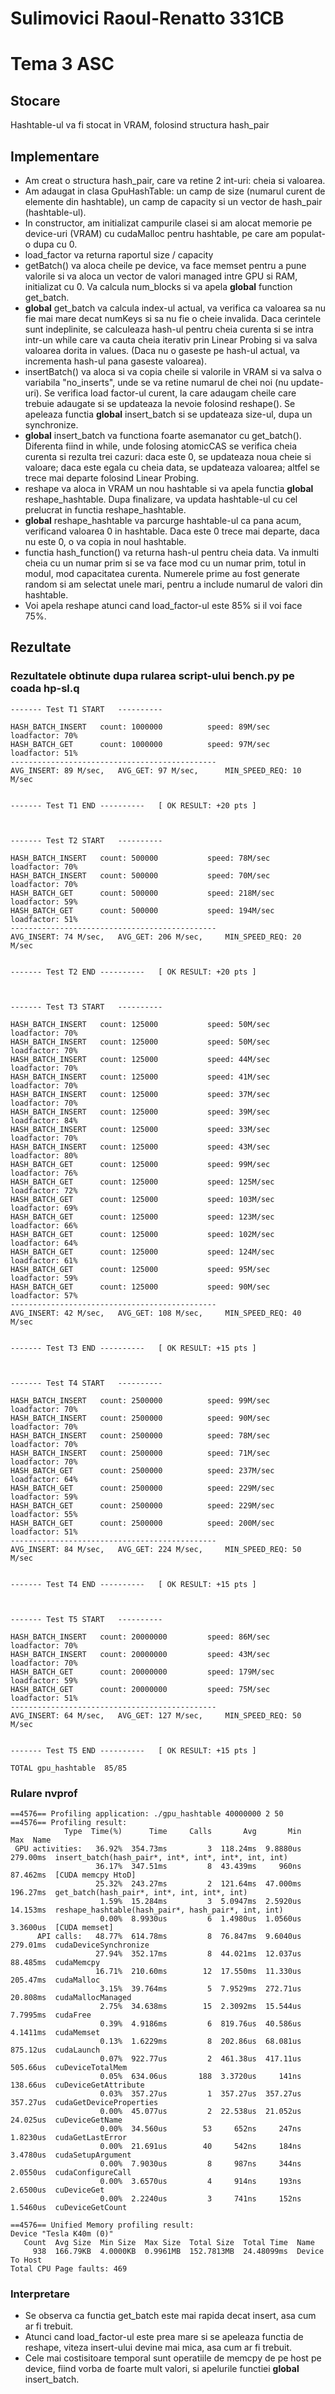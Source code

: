 # Sulimovici Raoul-Renatto 331CB
# Tema 3 ASC
## Stocare
Hashtable-ul va fi stocat in VRAM, folosind structura hash_pair
## Implementare
* Am creat o structura hash_pair, care va retine 2 int-uri: cheia si valoarea.
* Am adaugat in clasa GpuHashTable: un camp de size (numarul curent de elemente din hashtable), un camp de capacity si un vector de hash_pair (hashtable-ul).
* In constructor, am initializat campurile clasei si am alocat memorie pe device-uri (VRAM) cu cudaMalloc pentru hashtable, pe care am populat-o dupa cu 0.
* load_factor va returna raportul size / capacity
* getBatch() va aloca cheile pe device, va face memset pentru a pune valorile si va aloca un vector de valori managed intre GPU si RAM, initializat cu 0. Va calcula num_blocks si va apela __global__ function get_batch.
* __global__ get_batch va calcula index-ul actual, va verifica ca valoarea sa nu fie mai mare decat numKeys si sa nu fie o cheie invalida. Daca cerintele sunt indeplinite, se calculeaza hash-ul pentru cheia curenta si se intra intr-un while care va cauta cheia iterativ prin Linear Probing si va salva valoarea dorita in values. (Daca nu o gaseste pe hash-ul actual, va incrementa hash-ul pana gaseste valoarea).
* insertBatch() va aloca si va copia cheile si valorile in VRAM si va salva o variabila "no_inserts", unde se va retine numarul de chei noi (nu update-uri). Se verifica load factor-ul curent, la care adaugam cheile care trebuie adaugate si se updateaza la nevoie folosind reshape(). Se apeleaza functia __global__ insert_batch si se updateaza size-ul, dupa un synchronize.
* __global__ insert_batch va functiona foarte asemanator cu get_batch(). Diferenta fiind in while, unde folosing atomicCAS se verifica cheia curenta si rezulta trei cazuri: daca este 0, se updateaza noua cheie si valoare; daca este egala cu cheia data, se updateaza valoarea; altfel se trece mai departe folosind Linear Probing.
* reshape va aloca in VRAM un nou hashtable si va apela functia __global__ reshape_hashtable. Dupa finalizare, va updata hashtable-ul cu cel prelucrat in functia reshape_hashtable.
* __global__ reshape_hashtable va parcurge hashtable-ul ca pana acum, verificand valoarea 0 in hashtable. Daca este 0 trece mai departe, daca nu este 0, o va copia in noul hashtable.
* functia hash_function() va returna hash-ul pentru cheia data. Va inmulti cheia cu un numar prim si se va face mod cu un numar prim, totul in modul, mod capacitatea curenta. Numerele prime au fost generate random si am selectat unele mari, pentru a include numarul de valori din hashtable.
* Voi apela reshape atunci cand load_factor-ul este 85% si il voi face 75%.
## Rezultate
### Rezultatele obtinute dupa rularea script-ului bench.py pe coada hp-sl.q
```
------- Test T1 START	----------

HASH_BATCH_INSERT   count: 1000000          speed: 89M/sec          loadfactor: 70%         
HASH_BATCH_GET      count: 1000000          speed: 97M/sec          loadfactor: 51%         
----------------------------------------------
AVG_INSERT: 89 M/sec,   AVG_GET: 97 M/sec,      MIN_SPEED_REQ: 10 M/sec 


------- Test T1 END	---------- 	 [ OK RESULT: +20 pts ]



------- Test T2 START	----------

HASH_BATCH_INSERT   count: 500000           speed: 78M/sec          loadfactor: 70%         
HASH_BATCH_INSERT   count: 500000           speed: 70M/sec          loadfactor: 70%         
HASH_BATCH_GET      count: 500000           speed: 218M/sec         loadfactor: 59%         
HASH_BATCH_GET      count: 500000           speed: 194M/sec         loadfactor: 51%         
----------------------------------------------
AVG_INSERT: 74 M/sec,   AVG_GET: 206 M/sec,     MIN_SPEED_REQ: 20 M/sec 


------- Test T2 END	---------- 	 [ OK RESULT: +20 pts ]



------- Test T3 START	----------

HASH_BATCH_INSERT   count: 125000           speed: 50M/sec          loadfactor: 70%         
HASH_BATCH_INSERT   count: 125000           speed: 50M/sec          loadfactor: 70%         
HASH_BATCH_INSERT   count: 125000           speed: 44M/sec          loadfactor: 70%         
HASH_BATCH_INSERT   count: 125000           speed: 41M/sec          loadfactor: 70%         
HASH_BATCH_INSERT   count: 125000           speed: 37M/sec          loadfactor: 70%         
HASH_BATCH_INSERT   count: 125000           speed: 39M/sec          loadfactor: 84%         
HASH_BATCH_INSERT   count: 125000           speed: 33M/sec          loadfactor: 70%         
HASH_BATCH_INSERT   count: 125000           speed: 43M/sec          loadfactor: 80%         
HASH_BATCH_GET      count: 125000           speed: 99M/sec          loadfactor: 76%         
HASH_BATCH_GET      count: 125000           speed: 125M/sec         loadfactor: 72%         
HASH_BATCH_GET      count: 125000           speed: 103M/sec         loadfactor: 69%         
HASH_BATCH_GET      count: 125000           speed: 123M/sec         loadfactor: 66%         
HASH_BATCH_GET      count: 125000           speed: 102M/sec         loadfactor: 64%         
HASH_BATCH_GET      count: 125000           speed: 124M/sec         loadfactor: 61%         
HASH_BATCH_GET      count: 125000           speed: 95M/sec          loadfactor: 59%         
HASH_BATCH_GET      count: 125000           speed: 90M/sec          loadfactor: 57%         
----------------------------------------------
AVG_INSERT: 42 M/sec,   AVG_GET: 108 M/sec,     MIN_SPEED_REQ: 40 M/sec 


------- Test T3 END	---------- 	 [ OK RESULT: +15 pts ]



------- Test T4 START	----------

HASH_BATCH_INSERT   count: 2500000          speed: 99M/sec          loadfactor: 70%         
HASH_BATCH_INSERT   count: 2500000          speed: 90M/sec          loadfactor: 70%         
HASH_BATCH_INSERT   count: 2500000          speed: 78M/sec          loadfactor: 70%         
HASH_BATCH_INSERT   count: 2500000          speed: 71M/sec          loadfactor: 70%         
HASH_BATCH_GET      count: 2500000          speed: 237M/sec         loadfactor: 64%         
HASH_BATCH_GET      count: 2500000          speed: 229M/sec         loadfactor: 59%         
HASH_BATCH_GET      count: 2500000          speed: 229M/sec         loadfactor: 55%         
HASH_BATCH_GET      count: 2500000          speed: 200M/sec         loadfactor: 51%         
----------------------------------------------
AVG_INSERT: 84 M/sec,   AVG_GET: 224 M/sec,     MIN_SPEED_REQ: 50 M/sec 


------- Test T4 END	---------- 	 [ OK RESULT: +15 pts ]



------- Test T5 START	----------

HASH_BATCH_INSERT   count: 20000000         speed: 86M/sec          loadfactor: 70%         
HASH_BATCH_INSERT   count: 20000000         speed: 43M/sec          loadfactor: 70%         
HASH_BATCH_GET      count: 20000000         speed: 179M/sec         loadfactor: 59%         
HASH_BATCH_GET      count: 20000000         speed: 75M/sec          loadfactor: 51%         
----------------------------------------------
AVG_INSERT: 64 M/sec,   AVG_GET: 127 M/sec,     MIN_SPEED_REQ: 50 M/sec 


------- Test T5 END	---------- 	 [ OK RESULT: +15 pts ]

TOTAL gpu_hashtable  85/85

```
### Rulare nvprof
```
==4576== Profiling application: ./gpu_hashtable 40000000 2 50
==4576== Profiling result:
            Type  Time(%)      Time     Calls       Avg       Min       Max  Name
 GPU activities:   36.92%  354.73ms         3  118.24ms  9.8880us  279.00ms  insert_batch(hash_pair*, int*, int*, int*, int, int)
                   36.17%  347.51ms         8  43.439ms     960ns  87.462ms  [CUDA memcpy HtoD]
                   25.32%  243.27ms         2  121.64ms  47.000ms  196.27ms  get_batch(hash_pair*, int*, int, int*, int)
                    1.59%  15.284ms         3  5.0947ms  2.5920us  14.153ms  reshape_hashtable(hash_pair*, hash_pair*, int, int)
                    0.00%  8.9930us         6  1.4980us  1.0560us  3.3600us  [CUDA memset]
      API calls:   48.77%  614.78ms         8  76.847ms  9.6040us  279.01ms  cudaDeviceSynchronize
                   27.94%  352.17ms         8  44.021ms  12.037us  88.485ms  cudaMemcpy
                   16.71%  210.60ms        12  17.550ms  11.330us  205.47ms  cudaMalloc
                    3.15%  39.764ms         5  7.9529ms  272.71us  20.808ms  cudaMallocManaged
                    2.75%  34.638ms        15  2.3092ms  15.544us  7.7995ms  cudaFree
                    0.39%  4.9186ms         6  819.76us  40.586us  4.1411ms  cudaMemset
                    0.13%  1.6229ms         8  202.86us  68.081us  875.12us  cudaLaunch
                    0.07%  922.77us         2  461.38us  417.11us  505.66us  cuDeviceTotalMem
                    0.05%  634.06us       188  3.3720us     141ns  138.66us  cuDeviceGetAttribute
                    0.03%  357.27us         1  357.27us  357.27us  357.27us  cudaGetDeviceProperties
                    0.00%  45.077us         2  22.538us  21.052us  24.025us  cuDeviceGetName
                    0.00%  34.560us        53     652ns     247ns  1.8230us  cudaGetLastError
                    0.00%  21.691us        40     542ns     184ns  3.4780us  cudaSetupArgument
                    0.00%  7.9030us         8     987ns     344ns  2.0550us  cudaConfigureCall
                    0.00%  3.6570us         4     914ns     193ns  2.6500us  cuDeviceGet
                    0.00%  2.2240us         3     741ns     152ns  1.5460us  cuDeviceGetCount

==4576== Unified Memory profiling result:
Device "Tesla K40m (0)"
   Count  Avg Size  Min Size  Max Size  Total Size  Total Time  Name
     938  166.79KB  4.0000KB  0.9961MB  152.7813MB  24.48099ms  Device To Host
Total CPU Page faults: 469
```
### Interpretare
* Se observa ca functia get_batch este mai rapida decat insert, asa cum ar fi trebuit.
* Atunci cand load_factor-ul este prea mare si se apeleaza functia de reshape, viteza insert-ului devine mai mica, asa cum ar fi trebuit.
* Cele mai costisitoare temporal sunt operatiile de memcpy de pe host pe device, fiind vorba de foarte mult valori, si apelurile functiei __global__ insert_batch.